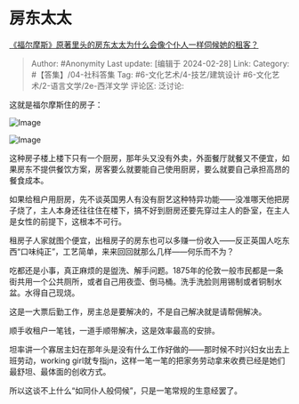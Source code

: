 # 房东太太
[《福尔摩斯》原著里头的房东太太为什么会像个仆人一样伺候她的租客？](https://www.zhihu.com/question/266192012/answer/3411723063)

> Author: #Anonymity
> Last update: [编辑于 2024-02-28]
> Link:
> Category: #【答集】/04-社科答集
> Tag: #6-文化艺术/4-技艺/建筑设计 #6-文化艺术/2-语言文学/2e-西洋文学
> 评论区:
> 泛讨论:

这就是福尔摩斯住的房子：

![Image](https://picx.zhimg.com/50/v2-25367a22836f03943751bced45b14b1a_720w.jpg?source=2c26e567)

![Image](https://picx.zhimg.com/50/v2-f64e662ff411df5b7fe37e79573e2e74_720w.jpg?source=2c26e567)

这种房子楼上楼下只有一个厨房，那年头又没有外卖，外面餐厅就餐又不便宜，如果房东不提供餐饮方案，房客要么就要能自己使用厨房，要么就要自己承担高昂的餐食成本。

如果给租户用厨房，先不谈英国男人有没有厨艺这种特异功能——没准哪天他把房子烧了，主人本身还往往住在楼下，搞不好到厨房还要先穿过主人的卧室，在主人是女性的前提下，这根本不可行。

租房子人家就图个便宜，出租房子的房东也可以多赚一份收入——反正英国人吃东西“口味纯正”，工艺简单，来来回回就那么几样——何乐而不为？

吃都还是小事，真正麻烦的是盥洗、解手问题。1875年的伦敦一般市民都是一条街共用一个公共厕所，或者自己用夜壶、倒马桶。洗手洗脸则用锡制或者铜制水盆。水得自己现烧。

这是一大票后勤工作，房主总是要解决的，不是自己解决就是请帮佣解决。

顺手收租户一笔钱，一道手顺带解决，这是效率最高的安排。

坦率讲一个寡居主妇在那年头是没有什么工作好做的——那时候不时兴妇女出去上班劳动，working girl就专指jn，这样一笔一笔的把家务劳动拿来收费已经是她们最舒坦、最体面的创收方式。

所以这谈不上什么“如同仆人般伺候”，只是一笔常规的生意经罢了。
